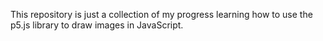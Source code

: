 This repository is just a collection of my progress learning how to use the p5.js library to draw images in JavaScript.
